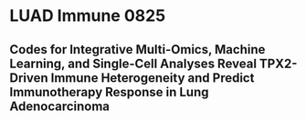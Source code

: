 # LUAD Immune 0825
## Codes for Integrative Multi-Omics, Machine Learning, and Single-Cell Analyses Reveal TPX2-Driven Immune Heterogeneity and Predict Immunotherapy Response in Lung Adenocarcinoma ##
